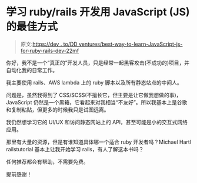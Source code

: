 # 学习 ruby/rails 开发用 JavaScript (JS)的最佳方式

> 原文:[https://dev . to/DD ventures/best-way-to-learn-JavaScript-js-for-ruby-rails-dev-22mf](https://dev.to/ddventures/best-way-to-learn-javascript-js-for-ruby-rails-dev-22mf)

你好，我不是一个“真正的”开发人员，只是经常一起黑客攻击(不成功的)项目，并自动化我的日常工作。

我主要使用 rails、AWS lambda 上的 ruby 脚本以及所有静态站点的中间人。

问题是，虽然我得到了 CSS/SCSS(不擅长它，但主要是让它做我想做的事)，JavaScript 仍然是一个黑箱，它看起来对我相当“不友好”。所以我基本上是谷歌和复制粘贴，但更多的时候我只是试图远离。

我仍然想学习它的 UI/UX 和访问静态网站上的 API，甚至可能是小的交互式网络应用。

那里有大量的资源，但是有谁知道具体哪一个适合 ruby 开发者吗？Michael Hartl railstutorial 基本上让我开始学习 rails，有人了解这本书吗？

任何推荐都会有帮助，不需要免费。

提前感谢！